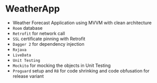 # WeatherApp
- Weather Forecast Application using MVVM with clean architecture
- `Room` database
- `Retrofit` for network call
- `SSL` certificate pinning with Retrofit
- `Dagger 2` for dependency injection
- `Rxjava`
- `LiveData`
- `Unit Testing`
- `Mockito` for mocking the objects in Unit Testing
- `Proguard` setup and `R8` for code shrinking and code obfusation for release variant 


